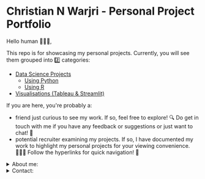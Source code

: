 # Christian N Warjri - Personal Project Portfolio

Hello human 🧑🏻‍💻, 

This repo is for showcasing my personal projects. Currently, you will see them grouped into 2️⃣ categories: 
- [Data Science Projects](https://github.com/noelwar/PersonalProjects/tree/main/Data%20Science%20Projects)
  - [Using Python](https://github.com/noelwar/PersonalProjects/tree/main/Data%20Science%20Projects/Using%20Python)
  - [Using R](https://github.com/noelwar/PersonalProjects/tree/main/Data%20Science%20Projects/Using%20R)
- [Visualisations (Tableau & Streamlit)](https://github.com/noelwar/PersonalProjects/blob/main/Visualisations%20(Tableau%20%26%20Streamlit))

If you are here, you're probably a:
- friend just curious to see my work. If so, feel free to explore! 🔍 Do get in touch with me if you have any feedback or suggestions or just want to chat! 💬
- potential recruiter examining my projects. If so, I have documented my work to highlight my personal projects for your viewing convenience. 👩🏽‍💼 Follow the hyperlinks for quick navigation! 🧭

<details>
<summary>About me:</summary>
<br>
  
Hello! My name is Christian N Warjri. I am currently in university working towards my Computer Science degree. I realised early on that I really liked being on my computer 😅. I was either gaming, browsing the internet or just general shenanigans using my PC. Today, I am fascinated by data science, either using machine learning, deep learning, general analytics and data science or fun, interactive visualisations to tell stories with data and glean insights that hide under our naked eye. 

</details>

<details> 
<summary>Contact:</summary>
<br>  
  
|Method|Details|
|:---:|:---:|
|Email ✉️|christian.w@ahduni.edu.in|
|LinkedIn 💼|[Christian N Warjri](https://www.linkedin.com/in/noelwarjri/)|
|Website 🌐|[noelwarjri](https://www.noelwarjri.com/)|
|Tableau Profile📊|[vizzes](https://public.tableau.com/app/profile/noelwar)|
  
</details>
